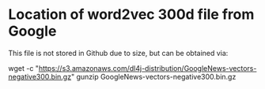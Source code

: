 # Location of word2vec 300d file from Google

This file is not stored in Github due to size, but can be obtained via:

wget -c "https://s3.amazonaws.com/dl4j-distribution/GoogleNews-vectors-negative300.bin.gz"
gunzip GoogleNews-vectors-negative300.bin.gz



